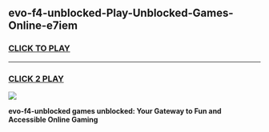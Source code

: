 
## evo-f4-unblocked-Play-Unblocked-Games-Online-e7iem
<h3>
<a href="https://premium76.site?title=evo-f4-unblocked&ref=25A">CLICK TO PLAY</a></h3>
<hr>

<h3>
<a href="https://premium76.site?title=evo-f4-unblocked&ref=25A">CLICK 2 PLAY</a>
  
</h3>

<a href="https://premium76.site?title=evo-f4-unblocked&ref=25A"><img src="https://clearcache.store/games.png"></a>


**evo-f4-unblocked games unblocked: Your Gateway to Fun and Accessible Online Gaming**

